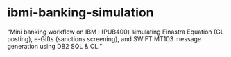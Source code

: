 # ibmi-banking-simulation
“Mini banking workflow on IBM i (PUB400) simulating Finastra Equation (GL posting), e-Gifts (sanctions screening), and SWIFT MT103 message generation using DB2 SQL &amp; CL.”
